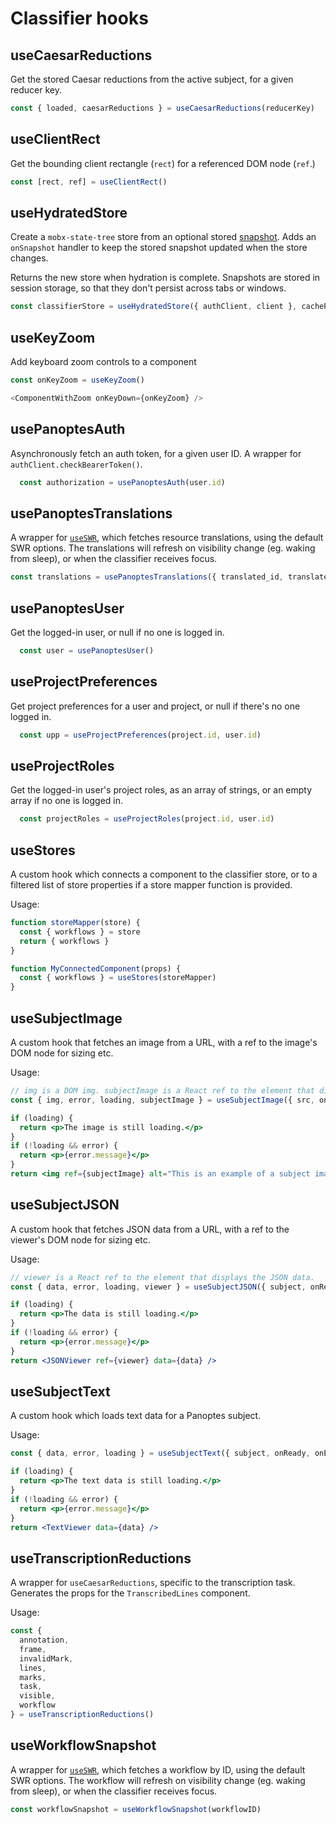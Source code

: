 # Classifier hooks

## useCaesarReductions

Get the stored Caesar reductions from the active subject, for a given reducer key.

```js
const { loaded, caesarReductions } = useCaesarReductions(reducerKey)
```

## useClientRect

Get the bounding client rectangle (`rect`) for a referenced DOM node (`ref`.)

```js
const [rect, ref] = useClientRect()
```

## useHydratedStore

Create a `mobx-state-tree` store from an optional stored [snapshot](https://mobx-state-tree.js.org/concepts/snapshots). Adds an `onSnapshot` handler to keep the stored snapshot updated when the store changes.

Returns the new store when hydration is complete. Snapshots are stored in session storage, so that they don't persist across tabs or windows.

```js
const classifierStore = useHydratedStore({ authClient, client }, cachePanoptesData = false, storageKey)
```

## useKeyZoom

Add keyboard zoom controls to a component

```js
const onKeyZoom = useKeyZoom()

<ComponentWithZoom onKeyDown={onKeyZoom} />
```

## usePanoptesAuth

Asynchronously fetch an auth token, for a given user ID. A wrapper for `authClient.checkBearerToken()`.

```js
  const authorization = usePanoptesAuth(user.id)
```

## usePanoptesTranslations

A wrapper for [`useSWR`](https://swr.vercel.app/), which fetches resource translations, using the default SWR options. The translations will refresh on visibility change (eg. waking from sleep), or when the classifier receives focus.

```js
const translations = usePanoptesTranslations({ translated_id, translated_type, language })
```

## usePanoptesUser

Get the logged-in user, or null if no one is logged in.

```js
  const user = usePanoptesUser()
```

## useProjectPreferences

Get project preferences for a user and project, or null if there's no one logged in.
```js
  const upp = useProjectPreferences(project.id, user.id)
```

## useProjectRoles

Get the logged-in user's project roles, as an array of strings, or an empty array if no one is logged in.

```js
  const projectRoles = useProjectRoles(project.id, user.id)
```

## useStores
  
A custom hook which connects a component to the classifier store, or to a filtered list of store properties if a store  mapper function is provided.

Usage:
```js
function storeMapper(store) {
  const { workflows } = store
  return { workflows }
}

function MyConnectedComponent(props) {
  const { workflows } = useStores(storeMapper)
}
```

## useSubjectImage

A custom hook that fetches an image from a URL, with a ref to the image's DOM node for sizing etc.

Usage:
```jsx
// img is a DOM img. subjectImage is a React ref to the element that displays the image.
const { img, error, loading, subjectImage } = useSubjectImage({ src, onReady, onError })

if (loading) {
  return <p>The image is still loading.</p>
}
if (!loading && error) {
  return <p>{error.message}</p>
}
return <img ref={subjectImage} alt="This is an example of a subject image" src={img.src} />
```

## useSubjectJSON

A custom hook that fetches JSON data from a URL, with a ref to the viewer's DOM node for sizing etc.

Usage:
```jsx
// viewer is a React ref to the element that displays the JSON data.
const { data, error, loading, viewer } = useSubjectJSON({ subject, onReady, onError })

if (loading) {
  return <p>The data is still loading.</p>
}
if (!loading && error) {
  return <p>{error.message}</p>
}
return <JSONViewer ref={viewer} data={data} />
```

## useSubjectText
  
A custom hook which loads text data for a Panoptes subject.

Usage:
```jsx
const { data, error, loading } = useSubjectText({ subject, onReady, onError })

if (loading) {
  return <p>The text data is still loading.</p>
}
if (!loading && error) {
  return <p>{error.message}</p>
}
return <TextViewer data={data} />
```

## useTranscriptionReductions

A wrapper for `useCaesarReductions`, specific to the transcription task. Generates the props for the `TranscribedLines` component.

Usage:
```js
const {
  annotation,
  frame,
  invalidMark,
  lines,
  marks,
  task,
  visible,
  workflow
} = useTranscriptionReductions()
```

## useWorkflowSnapshot

A wrapper for [`useSWR`](https://swr.vercel.app/), which fetches a workflow by ID, using the default SWR options. The workflow will refresh on visibility change (eg. waking from sleep), or when the classifier receives focus.

```js
const workflowSnapshot = useWorkflowSnapshot(workflowID)
```